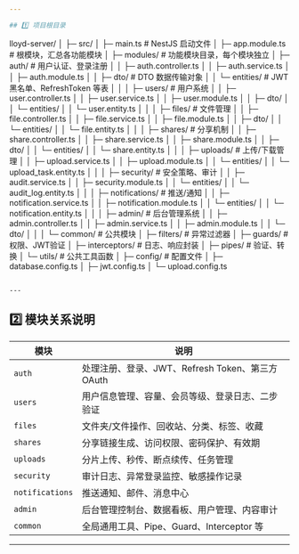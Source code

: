 ```yaml
---

## 1️⃣ 项目根目录

```
lloyd-server/
│
├─ src/
│   ├─ main.ts                # NestJS 启动文件
│   ├─ app.module.ts          # 根模块，汇总各功能模块
│
├─ modules/                   # 功能模块目录，每个模块独立
│   ├─ auth/                  # 用户认证、登录注册
│   │   ├─ auth.controller.ts
│   │   ├─ auth.service.ts
│   │   ├─ auth.module.ts
│   │   ├─ dto/               # DTO 数据传输对象
│   │   └─ entities/          # JWT 黑名单、RefreshToken 等表
│   │
│   ├─ users/                 # 用户系统
│   │   ├─ user.controller.ts
│   │   ├─ user.service.ts
│   │   ├─ user.module.ts
│   │   ├─ dto/
│   │   └─ entities/
│   │       └─ user.entity.ts
│   │
│   ├─ files/                 # 文件管理
│   │   ├─ file.controller.ts
│   │   ├─ file.service.ts
│   │   ├─ file.module.ts
│   │   ├─ dto/
│   │   └─ entities/
│   │       └─ file.entity.ts
│   │
│   ├─ shares/                # 分享机制
│   │   ├─ share.controller.ts
│   │   ├─ share.service.ts
│   │   ├─ share.module.ts
│   │   ├─ dto/
│   │   └─ entities/
│   │       └─ share.entity.ts
│   │
│   ├─ uploads/               # 上传/下载管理
│   │   ├─ upload.service.ts
│   │   ├─ upload.module.ts
│   │   └─ entities/
│   │       └─ upload_task.entity.ts
│   │
│   ├─ security/              # 安全策略、审计
│   │   ├─ audit.service.ts
│   │   ├─ security.module.ts
│   │   └─ entities/
│   │       └─ audit_log.entity.ts
│   │
│   ├─ notifications/         # 推送/通知
│   │   ├─ notification.service.ts
│   │   ├─ notification.module.ts
│   │   └─ entities/
│   │       └─ notification.entity.ts
│   │
│   ├─ admin/                 # 后台管理系统
│   │   ├─ admin.controller.ts
│   │   ├─ admin.service.ts
│   │   ├─ admin.module.ts
│   │   └─ dto/
│   │
│   └─ common/                # 公共模块
│       ├─ filters/           # 异常过滤器
│       ├─ guards/            # 权限、JWT验证
│       ├─ interceptors/      # 日志、响应封装
│       ├─ pipes/             # 验证、转换
│       └─ utils/             # 公共工具函数
│
├─ config/                     # 配置文件
│   ├─ database.config.ts
│   ├─ jwt.config.ts
│   └─ upload.config.ts

```

---
```


## 2️⃣ 模块关系说明

| 模块              | 说明                                  |
|-----------------|-------------------------------------|
| `auth`          | 处理注册、登录、JWT、Refresh Token、第三方 OAuth |
| `users`         | 用户信息管理、容量、会员等级、登录日志、二步验证            |
| `files`         | 文件夹/文件操作、回收站、分类、标签、收藏               |
| `shares`        | 分享链接生成、访问权限、密码保护、有效期                |
| `uploads`       | 分片上传、秒传、断点续传、任务管理                   |
| `security`      | 审计日志、异常登录监控、敏感操作记录                  |
| `notifications` | 推送通知、邮件、消息中心                        |
| `admin`         | 后台管理控制台、数据看板、用户管理、内容审计              |
| `common`        | 全局通用工具、Pipe、Guard、Interceptor 等     |

---
